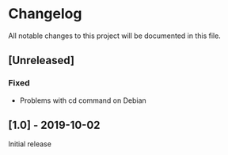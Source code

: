 # Changelog
All notable changes to this project will be documented in this file.

## [Unreleased]

### Fixed
- Problems with cd command on Debian

## [1.0] - 2019-10-02
Initial release
